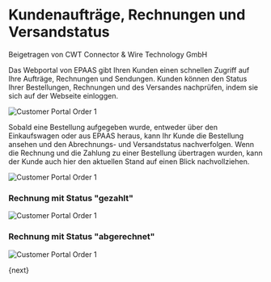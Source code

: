 <!-- add-breadcrumbs -->
# Kundenaufträge, Rechnungen und Versandstatus
<span class="text-muted contributed-by">Beigetragen von CWT Connector & Wire Technology GmbH</span>

Das Webportal von EPAAS gibt Ihren Kunden einen schnellen Zugriff auf Ihre Aufträge, Rechnungen und Sendungen.
Kunden können den Status Ihrer Bestellungen, Rechnungen und des Versandes nachprüfen, indem sie sich auf der Webseite einloggen.

<img class="screenshot" alt="Customer Portal Order 1" src="{{docs_base_url}}/assets/img/website/portal-menu.png">

Sobald eine Bestellung aufgegeben wurde, entweder über den Einkaufswagen oder aus EPAAS heraus, kann Ihr Kunde die Bestellung ansehen und den Abrechnungs- und Versandstatus nachverfolgen. Wenn die Rechnung und die Zahlung zu einer Bestellung übertragen wurden, kann der Kunde auch hier den aktuellen Stand auf einen Blick nachvollziehen.

<img class="screenshot" alt="Customer Portal Order 1" src="{{docs_base_url}}/assets/img/website/website-login.png">

### Rechnung mit Status "gezahlt"

<img class="screenshot" alt="Customer Portal Order 1" src="{{docs_base_url}}/assets/img/website/invoice-unpaid.png">

### Rechnung mit Status "abgerechnet"

<img class="screenshot" alt="Customer Portal Order 1" src="{{docs_base_url}}/assets/img/website/invoice-paid.png">

{next}
